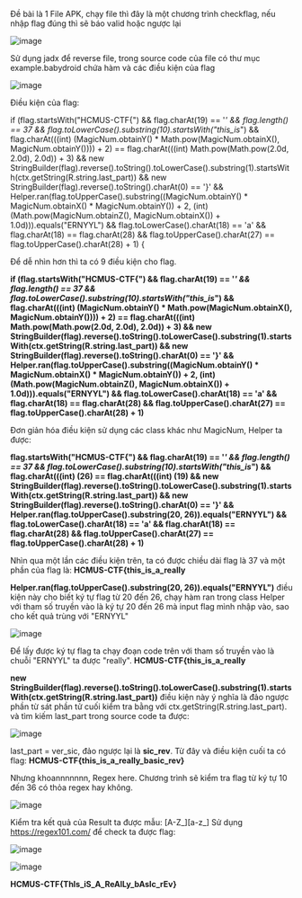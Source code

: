 Đề bài là 1 File APK, chạy file thì đây là một chương trình checkflag, nếu nhập flag đúng thì sẽ báo valid hoặc ngược lại

![image](https://user-images.githubusercontent.com/80806913/168503047-585798dd-8796-4166-86ae-d0e123ac02d7.png)

Sử dụng jadx để reverse file, trong source code của file có thư mục example.babydroid chứa hàm và các điều kiện của flag

![image](https://user-images.githubusercontent.com/80806913/168503161-3d32bf80-fbcb-42e5-862e-ebb211ec4d33.png)

Điều kiện của flag:

if (flag.startsWith("HCMUS-CTF{") && flag.charAt(19) == '_' && flag.length() == 37 && flag.toLowerCase().substring(10).startsWith("this_is_") && flag.charAt(((int) (MagicNum.obtainY() * Math.pow(MagicNum.obtainX(), MagicNum.obtainY()))) + 2) == flag.charAt(((int) Math.pow(Math.pow(2.0d, 2.0d), 2.0d)) + 3) && new StringBuilder(flag).reverse().toString().toLowerCase().substring(1).startsWith(ctx.getString(R.string.last_part)) && new StringBuilder(flag).reverse().toString().charAt(0) == '}' && Helper.ran(flag.toUpperCase().substring((MagicNum.obtainY() * MagicNum.obtainX() * MagicNum.obtainY()) + 2, (int) (Math.pow(MagicNum.obtainZ(), MagicNum.obtainX()) + 1.0d))).equals("ERNYYL") && flag.toLowerCase().charAt(18) == 'a' && flag.charAt(18) == flag.charAt(28) && flag.toUpperCase().charAt(27) == flag.toUpperCase().charAt(28) + 1) {

Để dễ nhìn hơn thì ta có 9 điều kiện cho flag.


**if (flag.startsWith("HCMUS-CTF{") && flag.charAt(19) == '_' && 
flag.length() == 37 && flag.toLowerCase().substring(10).startsWith("this_is_") && 
flag.charAt(((int) (MagicNum.obtainY() * Math.pow(MagicNum.obtainX(), MagicNum.obtainY()))) + 2) == flag.charAt(((int) Math.pow(Math.pow(2.0d, 2.0d), 2.0d)) + 3) && 
new StringBuilder(flag).reverse().toString().toLowerCase().substring(1).startsWith(ctx.getString(R.string.last_part)) && 
new StringBuilder(flag).reverse().toString().charAt(0) == '}' && 
Helper.ran(flag.toUpperCase().substring((MagicNum.obtainY() * MagicNum.obtainX() * MagicNum.obtainY()) + 2, (int) (Math.pow(MagicNum.obtainZ(), MagicNum.obtainX()) + 1.0d))).equals("ERNYYL") && 
flag.toLowerCase().charAt(18) == 'a' && 
flag.charAt(18) == flag.charAt(28) && 
flag.toUpperCase().charAt(27) == flag.toUpperCase().charAt(28) + 1)**

Đơn giản hóa điều kiện sử dụng các class khác như MagicNum, Helper ta được: 

**flag.startsWith("HCMUS-CTF{") && 
flag.charAt(19) == '_' && 
flag.length() == 37 && 
flag.toLowerCase().substring(10).startsWith("this_is_") && 
flag.charAt(((int) (26) == flag.charAt(((int) (19) && 
new StringBuilder(flag).reverse().toString().toLowerCase().substring(1).startsWith(ctx.getString(R.string.last_part)) && 
new StringBuilder(flag).reverse().toString().charAt(0) == '}' && 
Helper.ran(flag.toUpperCase().substring(20, 26)).equals("ERNYYL") && 
flag.toLowerCase().charAt(18) == 'a' && 
flag.charAt(18) == flag.charAt(28) && 
flag.toUpperCase().charAt(27) == flag.toUpperCase().charAt(28) + 1)**

Nhìn qua một lần các điều kiện trên, ta có được chiều dài flag là 37 và một phần của flag là: **HCMUS-CTF{this_is_a_really**



**Helper.ran(flag.toUpperCase().substring(20, 26)).equals("ERNYYL")** điều kiện này cho biết ký tự flag từ 20 đến 26, chạy hàm ran trong class Helper với tham số truyền vào 
là ký tự 20 đến 26 mà input flag mình nhập vào, sao cho kết quả trùng với "ERNYYL"

![image](https://user-images.githubusercontent.com/80806913/168524777-f8d3e69f-0c8a-4e7a-a396-96aa50d8819a.png)

Để lấy được ký tự flag ta chạy đoạn code trên với tham số truyền vào là chuỗi "ERNYYL" ta được "really". **HCMUS-CTF{this_is_a_really**

**new StringBuilder(flag).reverse().toString().toLowerCase().substring(1).startsWith(ctx.getString(R.string.last_part))** điều kiện này ý nghĩa là đảo ngược phần từ sát phần tử cuối
kiểm tra bằng với ctx.getString(R.string.last_part). và tìm kiếm last_part trong source code ta được:

![image](https://user-images.githubusercontent.com/80806913/168525188-eaf25be1-7373-4881-93ee-66ae31027192.png)


last_part = ver_sic, đảo ngược lại là **sic_rev**. Từ đây và điều kiện cuối ta có flag: **HCMUS-CTF{this_is_a_really_basic_rev}**

Nhưng khoannnnnnn, Regex here. Chương trình sẽ kiểm tra flag từ ký tự 10 đến 36 có thỏa regex hay không.

![image](https://user-images.githubusercontent.com/80806913/168525369-99167aa8-fd75-4555-b1b1-a68ef482e98d.png)

Kiểm tra kết quả của Result ta được mẫu: [A-Z_][a-z_]
Sử dụng https://regex101.com/ để check ta được flag:

![image](https://user-images.githubusercontent.com/80806913/168526198-a545d703-a653-45a6-91c2-0cd7afdf5a13.png)


![image](https://user-images.githubusercontent.com/80806913/168526344-ad98beed-9640-42c9-ba97-1a0e8049e4af.png)


**HCMUS-CTF{ThIs_iS_A_ReAlLy_bAsIc_rEv}**




